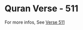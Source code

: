# Quran Verse - 511 

For more infos, See [Verse 511](https://www.quranbookk.com/quran/search?q=511)